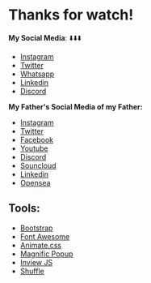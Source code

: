 # Thanks for watch!

**My Social Media**: ⬇️⬇️⬇️

- <a href="https://www.instagram.com/llobeti.2009" target="_blank">Instagram</a>
- <a href="https://twitter.com/_ImLlobeti4" target="_blank">Twitter</a>
- <a href="https://chat.whatsapp.com/CZ3cQw9UuIMIGCauWepp6G" target="_blank">Whatsapp</a>
- <a href="https://www.linkedin.com/in/yovenzor-singh-20a393239/" target="_blank">Linkedin</a>
- <a href="https://discord.gg/pDSuJbFJ" target="_blank">Discord</a>

**My Father's Social Media of my Father:**
- <a href="https://www.instagram.com/laaddygofficial/" target="_blank">Instagram</a>
- <a href="https://twitter.com/SoloLaaddyG" target="_blank">Twitter</a>
- <a href="https://www.facebook.com/SoloLaattyG" target="_blank">Facebook</a>
- <a href="https://www.youtube.com/user/GHOTRAPRODUCTIONS/videos" target="_blank">Youtube</a>
- <a href="https://discord.gg/pDSuJbFJ" target="_blank">Discord</a>
- <a href="https://soundcloud.com/sololaaddyg" target="_blank">Souncloud</a>
- <a href="https://www.linkedin.com/in/solo-laaddy-g-3b08b69b/" target="_blank">Linkedin</a>
- <a href="https://opensea.io/Laaddy_G_Records" target="_blank">Opensea</a>

## Tools:

- <a href="http://getbootstrap.com/" target="_blank">Bootstrap</a>
- <a href="https://fortawesome.github.io/Font-Awesome/" target="_blank">Font Awesome</a>
- <a href="https://daneden.github.io/animate.css/" target="_blank">Animate.css</a>
- <a href="http://dimsemenov.com/plugins/magnific-popup/" target="_blank">Magnific Popup</a>
- <a href="https://github.com/protonet/jquery.inview" target="_blank">Inview JS</a>
- <a href="http://vestride.github.io/Shuffle/" target="_blank">Shuffle</a>
